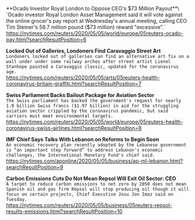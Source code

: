 **Ocado Investor Royal London to Oppose CEO's $73 Million Payout**\
`Ocado investor Royal London Asset Management said it will vote against the online grocer's pay report at Wednesday's annual meeting, calling CEO Tim Steiner's 58.7 million pound ($73 million) reward "excessive".`\
https://nytimes.com/reuters/2020/05/05/world/europe/05reuters-ocado-pay.html?searchResultPosition=6

**Locked Out of Galleries, Londoners Find Caravaggio Street Art**\
`Londoners locked out of galleries can find an alternative art fix on a wall under under some railway arches after street artist Lionel Stanhope painted a Caravaggio classic, updated for the coronavirus age.`\
https://nytimes.com/reuters/2020/05/05/arts/05reuters-health-coronavirus-britain-graffiti.html?searchResultPosition=7

**Swiss Parliament Backs Bailout Package for Aviation Sector**\
`The Swiss parliament has backed the government's request for nearly 1.9 billion Swiss francs ($1.97 billion) in aid for the struggling aviation sector crippled by the coronavirus pandemic, but said carriers must meet environmental targets.  `\
https://nytimes.com/reuters/2020/05/05/world/europe/05reuters-health-coronavirus-swiss-airlines.html?searchResultPosition=8

**IMF Chief Says Talks With Lebanon on Reforms to Begin Soon**\
`An economic recovery plan recently adopted by the Lebanese government is “an important step forward” to address Lebanon's economic challenges, the International Monetary Fund's chief said.`\
https://nytimes.com/aponline/2020/05/05/business/ap-ml-lebanon.html?searchResultPosition=9

**Carbon Emissions Cuts Do Not Mean Repsol Will Exit Oil Sector: CEO**\
`A target to reduce carbon emissions to net zero by 2050 does not mean Spanish oil and gas firm Repsol will stop producing oil though it will focus on certain projects, Chief Executive Josu Jon Imaz said on Tuesday.`\
https://nytimes.com/reuters/2020/05/05/business/05reuters-repsol-results-emissions.html?searchResultPosition=10

